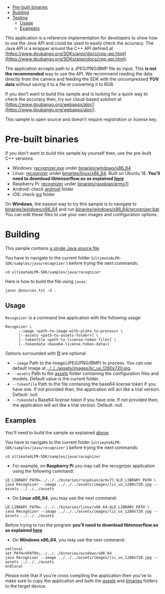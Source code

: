 - [Pre-built binaries](#prebuilt)
- [Building](#building)
- [Testing](#testing)
  - [Usage](#testing-usage)
  - [Examples](#testing-examples)


This application is a reference implementation for developers to show how to use the Java API and could
be used to easily check the accuracy. The Java API is a wrapper around the C++ API defined at [https://www.doubango.org/SDKs/anpr/docs/cpp-api.html](https://www.doubango.org/SDKs/anpr/docs/cpp-api.html).

The application accepts path to a JPEG/PNG/BMP file as input. This **is not the recommended** way to use the API. We recommend reading the data directly from the camera and feeding the SDK with the uncompressed **YUV data** without saving it to a file or converting it to RGB.

If you don't want to build this sample and is looking for a quick way to check the accuracy then, try
our cloud-based solution at [https://www.doubango.org/webapps/alpr/](https://www.doubango.org/webapps/alpr/).

This sample is open source and doesn't require registration or license key.

<a name="prebuilt"></a>
# Pre-built binaries #

If you don't want to build this sample by yourself then, use the pre-built C++ versions:
 - Windows: [recognizer.exe](../../../binaries/windows/x86_64/recognizer.exe) under [binaries/windows/x86_64](../../../binaries/windows/x86_64)
 - Linux: [recognizer](../../../binaries/linux/x86_64/recognizer) under [binaries/linux/x86_64](../../../binaries/linux/x86_64). Built on Ubuntu 18. **You'll need to download libtensorflow.so as explained [here](../../c++/README.md#gpu-acceleration-tensorflow-linux)**
 - Raspberry Pi: [recognizer](../../../binaries/raspbian/armv7l/recognizer) under [binaries/raspbian/armv7l](../../../binaries/raspbian/armv7l)
 - Android: check [android](../../android) folder
 - iOS: check [ios](../../ios) folder
 
On **Windows**, the easiest way to try this sample is to navigate to [binaries/windows/x86_64](../../../binaries/windows/x86_64/) and run [binaries/windows/x86_64/recognizer.bat](../../../binaries/windows/x86_64/recognizer.bat). You can edit these files to use your own images and configuration options.

<a name="building"></a>
# Building #

This sample contains [a single Java source file](Recognizer.java).

You have to navigate to the current folder (`ultimateALPR-SDK/samples/java/recognizer` ) before trying the next commands:
```
cd ultimateALPR-SDK/samples/java/recognizer
```

Here is how to build the file using `javac`:
```
javac @sources.txt -d .
```

<a name="testing-usage"></a>
## Usage ##

`Recognizer` is a command line application with the following usage:
```
Recognizer \
      --image <path-to-image-with-plate-to-process> \
      [--assets <path-to-assets-folder>] \
      [--tokenfile <path-to-license-token-file>] \
      [--tokendata <base64-license-token-data>]
```
Options surrounded with **[]** are optional.
- `--image` Path to the image(JPEG/PNG/BMP) to process. You can use default image at [../../../assets/images/lic_us_1280x720.jpg](../../../assets/images/lic_us_1280x720.jpg).
- `--assets` Path to the [assets](../../../assets) folder containing the configuration files and models. Default value is the current folder.
- `--tokenfile` Path to the file containing the base64 license token if you have one. If not provided then, the application will act like a trial version. Default: *null*.
- `--tokendata` Base64 license token if you have one. If not provided then, the application will act like a trial version. Default: *null*.

<a name="testing-examples"></a>
## Examples ##
You'll need to build the sample as explained [above](#building).

You have to navigate to the current folder (`ultimateALPR-SDK/samples/java/recognizer` ) before trying the next commands:
```
cd ultimateALPR-SDK/samples/java/recognizer
```

- For example, on **Raspberry Pi** you may call the recognizer application using the following command:
```
LD_LIBRARY_PATH=../../../binaries/raspbian/armv7l:$LD_LIBRARY_PATH \
java Recognizer --image ../../../assets/images/lic_us_1280x720.jpg --assets ../../../assets
```
- On **Linux x86_64**, you may use the next command:
```
LD_LIBRARY_PATH=../../../binaries/linux/x86_64:$LD_LIBRARY_PATH \
java Recognizer --image ../../../assets/images/lic_us_1280x720.jpg --assets ../../../assets
```
Before trying to run the program **you'll need to download libtensorflow.so as explained [here](../../c++/README.md#gpu-acceleration-tensorflow-linux)**

- On **Windows x86_64**, you may use the next command:
```
setlocal
set PATH=%PATH%;../../../binaries/windows/x86_64
java Recognizer --image ../../../assets/images/lic_us_1280x720.jpg --assets ../../../assets
endlocal
```

Please note that if you're cross compiling the application then you've to make sure to copy the application and both the [assets](../../../assets) and [binaries](../../../binaries) folders to the target device.


